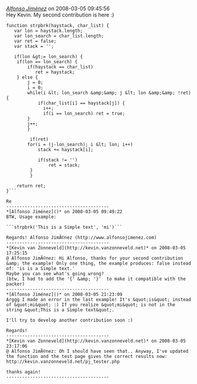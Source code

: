 *[Alfonso Jiménez]()* on 2008-03-05 09:45:56  
Hey Kevin. My second contribution is here :)

```
function strpbrk(haystack, char_list) {
   var lon = haystack.length;
   var lon_search = char_list.length;
   var ret = false;
   var stack = '';

   if(lon &gt;= lon_search) {
	if(lon == lon_search) {
	    if(haystack == char_list)
	       ret = haystack;
	} else {
	    j = 0;
	    i = 0;
	    while(i &lt; lon_search &amp;&amp; j &lt; lon &amp;&amp; !ret) {
    		if(char_list[i] == haystack[j]) {
		      i++;
		      if(i == lon_search) ret = true;
	  	}
		j++;
	    }

	     if(ret)
		for(i = (j-lon_search); i &lt; lon; i++)
			stack += haystack[i];

			if(stack != '')
				ret = stack;
	     }
         }

	return ret;
}```

Re
---------------------------------------
*[Alfonso Jiménez]()* on 2008-03-05 09:49:22  
BTW, Usage example:

```strpbrk('This is a Simple text', 'mi')```

Regards! Alfonso JimÃ©nez (http://www.alfonsojimenez.com)
---------------------------------------
*[Kevin van Zonneveld](http://kevin.vanzonneveld.net)* on 2008-03-05 17:25:15  
@ Alfonso JimÃ©nez: Hi Alfonso, thanks for your second contribution &amp; the example! Only one thing, the example produces: false instead of: 'is is a Simple text.'
Maybe you can see what's going wrong?
(btw, I had to add the '{' &amp; '}'  to make it compatible with the packer)
---------------------------------------
*[Alfonso Jiménez]()* on 2008-03-05 21:23:09  
Arggg I made an error in the last example! It's &quot;is&quot; instead of &quot;mi&quot; :) If you realize &quot;mi&quot; is not in the string &quot;This is a Simple text&quot;.

I'll try to develop another contribution soon :)

Regards!
---------------------------------------
*[Kevin van Zonneveld](http://kevin.vanzonneveld.net)* on 2008-03-05 23:17:06  
@ Alfonso JimÃ©nez: Oh I should have seen that.. Anyway, I've updated the function and the test page gives the correct results now:
http://kevin.vanzonneveld.net/pj_tester.php

thanks again!
---------------------------------------
